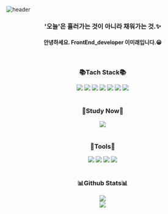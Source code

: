 ![header](https://capsule-render.vercel.app/api?type=waving&color=gradient&customColorList=0,2,2,5,30&height=200&section=header&text=Hi%20there,%20I'm%20Mirae🤚&fontSize=50&animation=twinkling&desc=Welcome%20to%20My%20World&fontAlignY=40&)


  
<h3 align="center"> '오늘'은 흘러가는 것이 아니라 채워가는 것.✨</h3>

<h4 align="center"> 안녕하세요. FrontEnd_developer 이미래입니다.😀</h4>

<br />

<h3 align="center"> 📚Tach Stack📚 </h3>

<div align="center">
<img src="https://img.shields.io/badge/HTML5-E34F26?style=flat-square&logo=HTML5&logoColor=white"/>
<img src="https://img.shields.io/badge/CSS3-1572B6?style=flat-square&logo=CSS3&logoColor=white"/>
<img src="https://img.shields.io/badge/javascript-F7DF1E?style=flat-square&logo=javascript&logoColor=white"/>
<img src="https://img.shields.io/badge/React-61DAFB?style=flat-square&logo=React&logoColor=white"/>
<img src="https://img.shields.io/badge/Vue-4FC08D?style=flat-square&logo=Vue.js&logoColor=white"/>
<img src="https://img.shields.io/badge/FireBase-FFCA28?style=flat-square&logo=firebase&logoColor=white"/>
<img src="https://img.shields.io/badge/Tailwind-06B6D4?style=flat-square&logo=Tailwind css&logoColor=white"/>
</div>

<br />

<h3 align="center"> 📄Study Now📄 </h3>

<div align="center">
<img src="https://img.shields.io/badge/TypeScript-3178C6?style=flat&logo=TypeScript&logoColor=white"/>
</div>

<br />

<h3 align="center";> 🔧Tools🔧</h3>

<div align="center">
<img src="https://img.shields.io/badge/VisualStudioCode-007ACC?style=flat-square&logo=visualstudiocode&logoColor=white"/>
  <img src="https://img.shields.io/badge/Git-F05032?style=flat-square&logo=Git&logoColor=white"/>
<img src="https://img.shields.io/badge/Adobe Photoshop-31A8FF?style=flat-square&logo=Adobe Photoshop&logoColor=white"/>
<img src="https://img.shields.io/badge/Figma-F24E1E?style=flat-square&logo=Figma&logoColor=white"/>

</div>



<br />

<h3 align="center"> 📊Github Stats📊 </h3>

<div  align="center"> 
<img src="https://github-readme-stats.vercel.app/api?username=future9061&show_icons=true&hide=stars,prs,issues,contribs">
</div>

<div  align="center">
<img  align="center" src="https://github-readme-stats.vercel.app/api/top-langs/?username=future9061&layout=donut-vertical">
</div>

